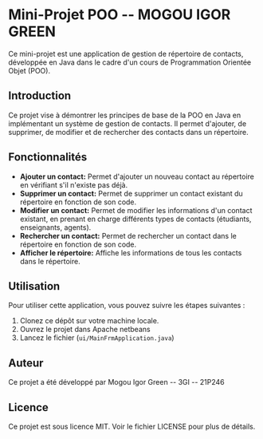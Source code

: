 # Mini-Projet POO -- MOGOU IGOR GREEN

Ce mini-projet est une application de gestion de répertoire de contacts, développée en Java dans le cadre d'un cours de Programmation Orientée Objet (POO).

## Introduction

Ce projet vise à démontrer les principes de base de la POO en Java en implémentant un système de gestion de contacts. Il permet d'ajouter, de supprimer, de modifier et de rechercher des contacts dans un répertoire.

## Fonctionnalités

- **Ajouter un contact:** Permet d'ajouter un nouveau contact au répertoire en vérifiant s'il n'existe pas déjà.
- **Supprimer un contact:** Permet de supprimer un contact existant du répertoire en fonction de son code.
- **Modifier un contact:** Permet de modifier les informations d'un contact existant, en prenant en charge différents types de contacts (étudiants, enseignants, agents).
- **Rechercher un contact:** Permet de rechercher un contact dans le répertoire en fonction de son code.
- **Afficher le répertoire:** Affiche les informations de tous les contacts dans le répertoire.

## Utilisation

Pour utiliser cette application, vous pouvez suivre les étapes suivantes :

1. Clonez ce dépôt sur votre machine locale.
2. Ouvrez le projet dans Apache netbeans
3. Lancez le fichier (`ui/MainFrmApplication.java`)

## Auteur

Ce projet a été développé par Mogou Igor Green -- 3GI -- 21P246

## Licence

Ce projet est sous licence MIT. Voir le fichier LICENSE pour plus de détails.
